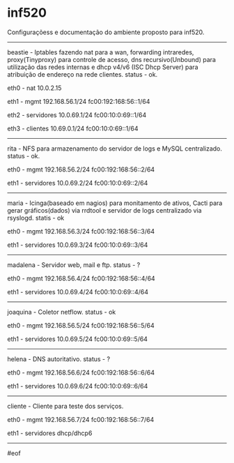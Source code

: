 # inf520

Configuraçõess e documentação do ambiente proposto para inf520.

-----------------------------------------------------------------------

beastie - Iptables fazendo nat para a wan, forwarding intraredes, proxy(Tinyproxy) para controle de acesso, dns recursivo(Unbound) para utilização das redes internas e dhcp v4/v6 (ISC Dhcp Server) para atribuição de endereço na rede clientes. 
status - ok.

eth0 - nat
10.0.2.15

eth1 - mgmt
192.168.56.1/24
fc00:192:168:56::1/64

eth2 - servidores
10.0.69.1/24
fc00:10:0:69::1/64

eth3 - clientes
10.69.0.1/24
fc00:10:0:69::1/64

-----------------------------------------------------------------------

rita - NFS para armazenamento do servidor de logs e MySQL centralizado.
status - ok.

eth0 - mgmt
192.168.56.2/24
fc00:192:168:56::2/64

eth1 - servidores
10.0.69.2/24
fc00:10:0:69::2/64

-----------------------------------------------------------------------

maria - Icinga(baseado em nagios) para monitamento de ativos, Cacti para gerar gráficos(dados) via rrdtool e servidor de logs centralizado via rsyslogd.
statis - ok

eth0 - mgmt
192.168.56.3/24
fc00:192:168:56::3/64

eth1 - servidores
10.0.69.3/24
fc00:10:0:69::3/64

-----------------------------------------------------------------------

madalena - Servidor web, mail e ftp.
status - ?

eth0 - mgmt
192.168.56.4/24
fc00:192:168:56::4/64

eth1 - servidores
10.0.69.4/24
fc00:10:0:69::4/64

-----------------------------------------------------------------------

joaquina - Coletor netflow.
status - ok

eth0 - mgmt
192.168.56.5/24
fc00:192:168:56::5/64

eth1 - servidores
10.0.69.5/24
fc00:10:0:69::5/64

-----------------------------------------------------------------------

helena - DNS autoritativo.
status - ?

eth0 - mgmt
192.168.56.6/24
fc00:192:168:56::6/64

eth1 - servidores
10.0.69.6/24
fc00:10:0:69::6/64

-----------------------------------------------------------------------

cliente - Cliente para teste dos serviços.

eth0 - mgmt
192.168.56.7/24
fc00:192:168:56::7/64

eth1 - servidores
dhcp/dhcp6

-----------------------------------------------------------------------

#eof

